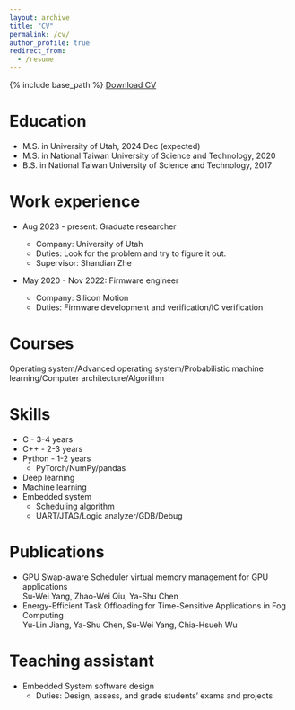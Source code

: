 ```yaml
---
layout: archive
title: "CV"
permalink: /cv/
author_profile: true
redirect_from:
  - /resume
---
```


{% include base_path %}
[Download CV](./CV.pdf)

Education
======
* M.S. in University of Utah, 2024 Dec (expected)
* M.S. in National Taiwan University of Science and Technology, 2020
* B.S. in National Taiwan University of Science and Technology, 2017



Work experience
======
* Aug 2023 - present: Graduate researcher
  * Company: University of Utah
  * Duties: Look for the problem and try to figure it out.
  * Supervisor: Shandian Zhe

* May 2020 - Nov 2022: Firmware engineer
  * Company: Silicon Motion
  * Duties: Firmware development and verification/IC verification

Courses
======
Operating system/Advanced operating system/Probabilistic machine learning/Computer architecture/Algorithm

Skills
======
* C - 3-4 years
* C++ - 2-3 years
* Python - 1-2 years
  * PyTorch/NumPy/pandas
* Deep learning
* Machine learning
* Embedded system
  * Scheduling algorithm
  * UART/JTAG/Logic analyzer/GDB/Debug

Publications
======
  * GPU Swap-aware Scheduler virtual memory management for GPU applications<br />
    Su-Wei Yang, Zhao-Wei Qiu, Ya-Shu Chen
  * Energy-Efficient Task Offloading for Time-Sensitive Applications in Fog Computing<br />
    Yu-Lin Jiang, Ya-Shu Chen, Su-Wei Yang, Chia-Hsueh Wu
    
Teaching assistant
======
  * Embedded System software design
    * Duties: Design, assess, and grade students’ exams and projects 
